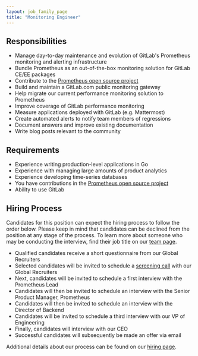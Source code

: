 ```yaml
---
layout: job_family_page
title: "Monitoring Engineer"
---
```


## Responsibilities

* Manage day-to-day maintenance and evolution of GitLab's Prometheus monitoring and alerting infrastructure
* Bundle Prometheus as an out-of-the-box monitoring solution for GitLab CE/EE packages
* Contribute to the [Prometheus open source project](https://github.com/prometheus)
* Build and maintain a GitLab.com public monitoring gateway
* Help migrate our current performance monitoring solution to Prometheus
* Improve coverage of GitLab performance monitoring
* Measure applications deployed with GitLab (e.g. Mattermost)
* Create automated alerts to notify team members of regressions
* Document answers and improve existing documentation
* Write blog posts relevant to the community

## Requirements

* Experience writing production-level applications in Go
* Experience with managing large amounts of product analytics
* Experience developing time-series databases
* You have contributions in the [Prometheus open source project](https://github.com/prometheus)
* Ability to use GitLab

## Hiring Process

Candidates for this position can expect the hiring process to follow the order below. Please keep in mind that candidates can be declined from the position at any stage of the process. To learn more about someone who may be conducting the interview, find their job title on our [team page](/company/team).


* Qualified candidates receive a short questionnaire from our Global Recruiters
* Selected candidates will be invited to schedule a [screening call](/handbook/hiring/#screening-call) with our Global Recruiters
* Next, candidates will be invited to schedule a first interview with the Prometheus Lead
* Candidates will then be invited to schedule an interview with the Senior Product Manager, Prometheus
* Candidates will then be invited to schedule an interview with the Director of Backend
* Candidates will be invited to schedule a third interview with our VP of Engineering
* Finally, candidates will interview with our CEO
* Successful candidates will subsequently be made an offer via email


Additional details about our process can be found on our [hiring page](/handbook/hiring/).
